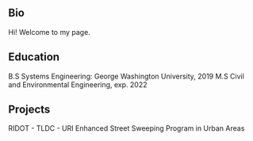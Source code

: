 ## Bio
Hi! Welcome to my page. 

## Education

B.S Systems Engineering: George Washington University, 2019
M.S Civil and Environmental Engineering, exp. 2022

## Projects

RIDOT - TLDC - URI Enhanced Street Sweeping Program in Urban Areas
